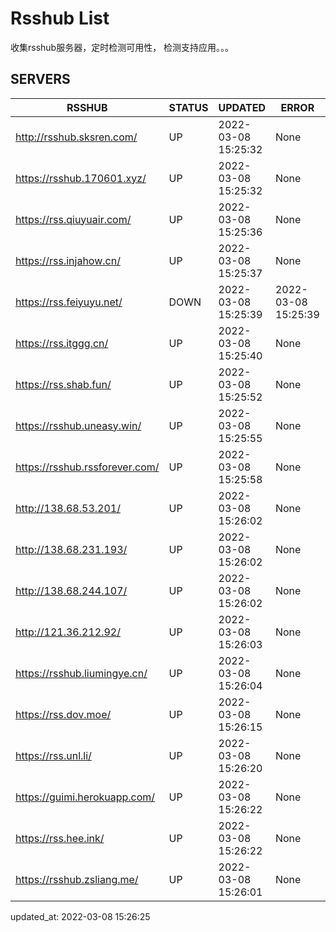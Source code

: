 # Rsshub List

收集rsshub服务器，定时检测可用性， 检测支持应用。。。


## SERVERS

|  RSSHUB   | STATUS  | UPDATED  | ERROR  | TWITTER |  
|  ----  | ----  | ----  | ----  | ---- |  
| http://rsshub.sksren.com/ | UP | 2022-03-08 15:25:32 | None |OK|  
| https://rsshub.170601.xyz/ | UP | 2022-03-08 15:25:32 | None ||  
| https://rss.qiuyuair.com/ | UP | 2022-03-08 15:25:36 | None ||  
| https://rss.injahow.cn/ | UP | 2022-03-08 15:25:37 | None ||  
| https://rss.feiyuyu.net/ | DOWN | 2022-03-08 15:25:39 | 2022-03-08 15:25:39 |  
| https://rss.itggg.cn/ | UP | 2022-03-08 15:25:40 | None ||  
| https://rss.shab.fun/ | UP | 2022-03-08 15:25:52 | None |OK|  
| https://rsshub.uneasy.win/ | UP | 2022-03-08 15:25:55 | None |OK|  
| https://rsshub.rssforever.com/ | UP | 2022-03-08 15:25:58 | None |OK|  
| http://138.68.53.201/ | UP | 2022-03-08 15:26:02 | None ||  
| http://138.68.231.193/ | UP | 2022-03-08 15:26:02 | None ||  
| http://138.68.244.107/ | UP | 2022-03-08 15:26:02 | None ||  
| http://121.36.212.92/ | UP | 2022-03-08 15:26:03 | None ||  
| https://rsshub.liumingye.cn/ | UP | 2022-03-08 15:26:04 | None ||  
| https://rss.dov.moe/ | UP | 2022-03-08 15:26:15 | None ||  
| https://rss.unl.li/ | UP | 2022-03-08 15:26:20 | None ||  
| https://guimi.herokuapp.com/ | UP | 2022-03-08 15:26:22 | None ||  
| https://rss.hee.ink/ | UP | 2022-03-08 15:26:22 | None |OK|  
| https://rsshub.zsliang.me/ | UP | 2022-03-08 15:26:01 | None |OK|  
  

updated_at: 2022-03-08 15:26:25  
